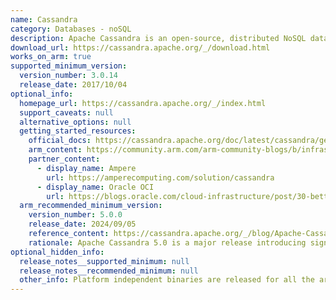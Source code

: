 ```yaml
---
name: Cassandra
category: Databases - noSQL
description: Apache Cassandra is an open-source, distributed NoSQL database designed to handle massive volumes of data on a highly scalable and highly available platform.
download_url: https://cassandra.apache.org/_/download.html
works_on_arm: true
supported_minimum_version:
  version_number: 3.0.14
  release_date: 2017/10/04
optional_info:
  homepage_url: https://cassandra.apache.org/_/index.html
  support_caveats: null
  alternative_options: null
  getting_started_resources:
    official_docs: https://cassandra.apache.org/doc/latest/cassandra/getting-started/index.html
    arm_content: https://community.arm.com/arm-community-blogs/b/infrastructure-solutions-blog/posts/increase-price_2d00_performance-by-deploying-cassandra-on-aws-graviton2
    partner_content:
      - display_name: Ampere
        url: https://amperecomputing.com/solution/cassandra
      - display_name: Oracle OCI
        url: https://blogs.oracle.com/cloud-infrastructure/post/30-better-tco-cassandra-oci-ampere-a1-compute
  arm_recommended_minimum_version:
    version_number: 5.0.0
    release_date: 2024/09/05
    reference_content: https://cassandra.apache.org/_/blog/Apache-Cassandra-5.0-Announcement.html
    rationale: Apache Cassandra 5.0 is a major release introducing significant performance, usability, and scalability enhancements. Key features include Storage Attached Indexes (SAI) for flexible querying, Trie-based memtables/SSTables for better efficiency, and the Unified Compaction Strategy (UCS) for automated data management. It also supports JDK 17 for up to 20% performance gains and adds vector search for AI applications. The release marks the end-of-life for the 3.x series, urging users to upgrade for continued support.
optional_hidden_info:
  release_notes__supported_minimum: null
  release_notes__recommended_minimum: null
  other_info: Platform independent binaries are released for all the architecture. To install minimum version of Cassandra java 8 is needed and to use the CQL shell cqlsh, install the python 2.7.
---
```

